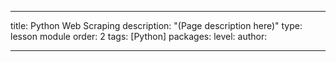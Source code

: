 ---

title: Python Web Scraping
description: "(Page description here)"
type: lesson module
order: 2
tags: [Python]
packages: 
level: 
author: 

---